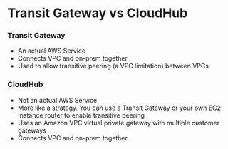 # Transit Gateway vs CloudHub

### Transit Gateway
* An actual AWS Service
* Connects VPC and on-prem together
* Used to allow transitive peering (a VPC limitation) between VPCs


### CloudHub
* Not an actual AWS Service
* More like a strategy. You can use a Transit Gateway or your own EC2 Instance router to enable transitive peering
* Uses an Amazon VPC virtual private gateway with multiple customer gateways
* Connects VPC and on-prem together
